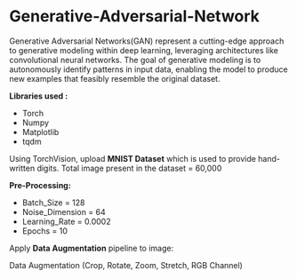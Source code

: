# Generative-Adversarial-Network
Generative Adversarial Networks(GAN) represent a cutting-edge approach to generative modeling within deep learning, leveraging architectures like convolutional neural networks. The goal of generative modeling is to autonomously identify patterns in input data, enabling the model to produce new examples that feasibly resemble the original dataset.

**Libraries used :**
* Torch
* Numpy
* Matplotlib
* tqdm

Using TorchVision, upload **MNIST Dataset** which is used to provide hand-written digits.
Total image present in the dataset = 60,000

**Pre-Processing:**

* Batch_Size = 128
* Noise_Dimension = 64
* Learning_Rate = 0.0002
* Epochs = 10

Apply **Data Augmentation** pipeline to image:

Data Augmentation (Crop, Rotate, Zoom, Stretch, RGB Channel)
